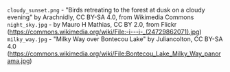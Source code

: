 `cloudy_sunset.png` - "Birds retreating to the forest at dusk on a cloudy evening" 
by Arachnidly, CC BY-SA 4.0, from Wikimedia Commons
`night_sky.jpg` - by Mauro H Mathias, CC BY 2.0, from Flickr (https://commons.wikimedia.org/wiki/File:-i---i-_(24729862071).jpg)
`milky_way.jpg` - "Milky Way over Bontecou Lake" by Juliancolton, CC BY-SA 4.0 (https://commons.wikimedia.org/wiki/File:Bontecou_Lake_Milky_Way_panorama.jpg)